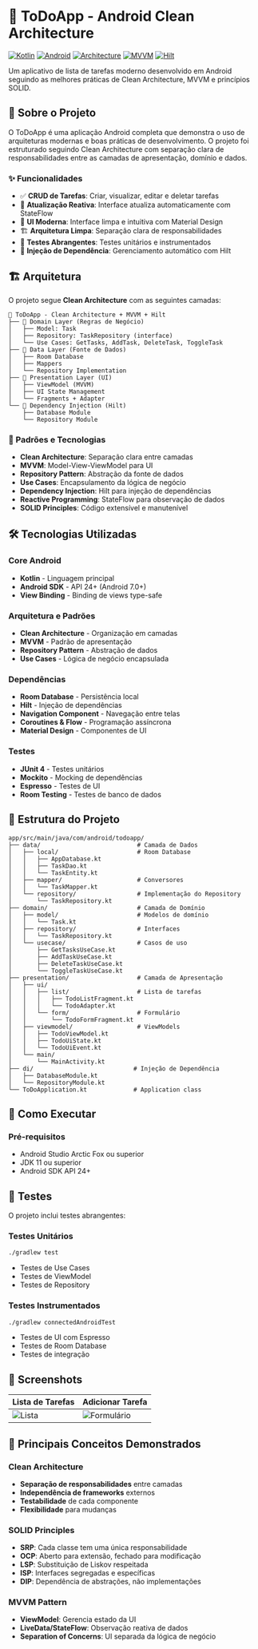 # 📱 ToDoApp - Android Clean Architecture

[![Kotlin](https://img.shields.io/badge/Kotlin-1.9.0-blue.svg)](https://kotlinlang.org/)
[![Android](https://img.shields.io/badge/Android-API%2024%2B-green.svg)](https://developer.android.com/)
[![Architecture](https://img.shields.io/badge/Architecture-Clean%20Architecture-orange.svg)](https://blog.cleancoder.com/uncle-bob/2012/08/13/the-clean-architecture.html)
[![MVVM](https://img.shields.io/badge/Pattern-MVVM-purple.svg)](https://developer.android.com/jetpack/guide)
[![Hilt](https://img.shields.io/badge/DI-Hilt-red.svg)](https://dagger.dev/hilt/)

Um aplicativo de lista de tarefas moderno desenvolvido em Android seguindo as melhores práticas de Clean Architecture, MVVM e princípios SOLID.

## 🎯 Sobre o Projeto

O ToDoApp é uma aplicação Android completa que demonstra o uso de arquiteturas modernas e boas práticas de desenvolvimento. O projeto foi estruturado seguindo Clean Architecture com separação clara de responsabilidades entre as camadas de apresentação, domínio e dados.

### ✨ Funcionalidades

- ✅ **CRUD de Tarefas**: Criar, visualizar, editar e deletar tarefas
- 🔄 **Atualização Reativa**: Interface atualiza automaticamente com StateFlow
- 🎨 **UI Moderna**: Interface limpa e intuitiva com Material Design
- 🏗️ **Arquitetura Limpa**: Separação clara de responsabilidades
- 🧪 **Testes Abrangentes**: Testes unitários e instrumentados
- 💉 **Injeção de Dependência**: Gerenciamento automático com Hilt

## 🏗️ Arquitetura

O projeto segue **Clean Architecture** com as seguintes camadas:

```
📱 ToDoApp - Clean Architecture + MVVM + Hilt
├── 🎯 Domain Layer (Regras de Negócio)
│   ├── Model: Task
│   ├── Repository: TaskRepository (interface)
│   └── Use Cases: GetTasks, AddTask, DeleteTask, ToggleTask
├── 💾 Data Layer (Fonte de Dados)
│   ├── Room Database
│   ├── Mappers
│   └── Repository Implementation
├── 🎨 Presentation Layer (UI)
│   ├── ViewModel (MVVM)
│   ├── UI State Management
│   └── Fragments + Adapter
└── 🔧 Dependency Injection (Hilt)
    ├── Database Module
    └── Repository Module
```

### 🧩 Padrões e Tecnologias

- **Clean Architecture**: Separação clara entre camadas
- **MVVM**: Model-View-ViewModel para UI
- **Repository Pattern**: Abstração da fonte de dados
- **Use Cases**: Encapsulamento da lógica de negócio
- **Dependency Injection**: Hilt para injeção de dependências
- **Reactive Programming**: StateFlow para observação de dados
- **SOLID Principles**: Código extensível e manutenível

## 🛠️ Tecnologias Utilizadas

### Core Android
- **Kotlin** - Linguagem principal
- **Android SDK** - API 24+ (Android 7.0+)
- **View Binding** - Binding de views type-safe

### Arquitetura e Padrões
- **Clean Architecture** - Organização em camadas
- **MVVM** - Padrão de apresentação
- **Repository Pattern** - Abstração de dados
- **Use Cases** - Lógica de negócio encapsulada

### Dependências
- **Room Database** - Persistência local
- **Hilt** - Injeção de dependências
- **Navigation Component** - Navegação entre telas
- **Coroutines & Flow** - Programação assíncrona
- **Material Design** - Componentes de UI

### Testes
- **JUnit 4** - Testes unitários
- **Mockito** - Mocking de dependências
- **Espresso** - Testes de UI
- **Room Testing** - Testes de banco de dados

## 📁 Estrutura do Projeto

```
app/src/main/java/com/android/todoapp/
├── data/                           # Camada de Dados
│   ├── local/                      # Room Database
│   │   ├── AppDatabase.kt
│   │   ├── TaskDao.kt
│   │   └── TaskEntity.kt
│   ├── mapper/                     # Conversores
│   │   └── TaskMapper.kt
│   └── repository/                 # Implementação do Repository
│       └── TaskRepository.kt
├── domain/                         # Camada de Domínio
│   ├── model/                      # Modelos de domínio
│   │   └── Task.kt
│   ├── repository/                 # Interfaces
│   │   └── TaskRepository.kt
│   └── usecase/                    # Casos de uso
│       ├── GetTasksUseCase.kt
│       ├── AddTaskUseCase.kt
│       ├── DeleteTaskUseCase.kt
│       └── ToggleTaskUseCase.kt
├── presentation/                   # Camada de Apresentação
│   ├── ui/
│   │   ├── list/                   # Lista de tarefas
│   │   │   ├── TodoListFragment.kt
│   │   │   └── TodoAdapter.kt
│   │   └── form/                   # Formulário
│   │       └── TodoFormFragment.kt
│   ├── viewmodel/                  # ViewModels
│   │   ├── TodoViewModel.kt
│   │   ├── TodoUiState.kt
│   │   └── TodoUiEvent.kt
│   └── main/
│       └── MainActivity.kt
├── di/                            # Injeção de Dependência
│   ├── DatabaseModule.kt
│   └── RepositoryModule.kt
└── ToDoApplication.kt             # Application class
```

## 🚀 Como Executar

### Pré-requisitos
- Android Studio Arctic Fox ou superior
- JDK 11 ou superior
- Android SDK API 24+

## 🧪 Testes
O projeto inclui testes abrangentes:

### Testes Unitários
```bash
./gradlew test
```
- Testes de Use Cases
- Testes de ViewModel
- Testes de Repository

### Testes Instrumentados
```bash
./gradlew connectedAndroidTest
```
- Testes de UI com Espresso
- Testes de Room Database
- Testes de integração

## 📱 Screenshots

| Lista de Tarefas | Adicionar Tarefa |
|------------------|------------------|
| ![Lista](screenshots/list.png) | ![Formulário](screenshots/form.png) |

## 🎯 Principais Conceitos Demonstrados

### Clean Architecture
- **Separação de responsabilidades** entre camadas
- **Independência de frameworks** externos
- **Testabilidade** de cada componente
- **Flexibilidade** para mudanças

### SOLID Principles
- **SRP**: Cada classe tem uma única responsabilidade
- **OCP**: Aberto para extensão, fechado para modificação
- **LSP**: Substituição de Liskov respeitada
- **ISP**: Interfaces segregadas e específicas
- **DIP**: Dependência de abstrações, não implementações

### MVVM Pattern
- **ViewModel**: Gerencia estado da UI
- **LiveData/StateFlow**: Observação reativa de dados
- **Separation of Concerns**: UI separada da lógica de negócio

